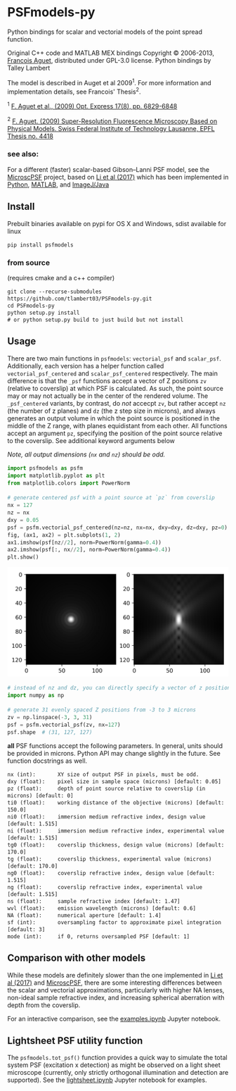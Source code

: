 # PSFmodels-py

Python bindings for scalar and vectorial models of the point spread function.

Original C++ code and MATLAB MEX bindings Copyright &copy; 2006-2013, [Francois Aguet](http://www.francoisaguet.net/software.html), distributed under GPL-3.0 license.
Python bindings by Talley Lambert

The model is described in Auget et al 2009<sup>1</sup>. For more information and implementation details, see Francois' Thesis<sup>2</sup>.

<sup>1</sup> [F. Aguet et al., (2009) Opt. Express 17(8), pp. 6829-6848](https://doi.org/10.1364/OE.17.006829)

<sup>2</sup> [F. Aguet. (2009) Super-Resolution Fluorescence Microscopy Based on Physical Models. Swiss Federal Institute of Technology Lausanne, EPFL Thesis no. 4418](http://bigwww.epfl.ch/publications/aguet0903.html)

### see also:

For a different (faster) scalar-based Gibson–Lanni PSF model, see the [MicroscPSF](https://github.com/MicroscPSF) project, based on [Li et al (2017)](https://doi.org/10.1364/JOSAA.34.001029) which has been implemented in [Python](https://github.com/MicroscPSF/MicroscPSF-Py), [MATLAB](https://github.com/MicroscPSF/MicroscPSF-Matlab), and [ImageJ/Java](https://github.com/MicroscPSF/MicroscPSF-ImageJ)

## Install

Prebuilt binaries available on pypi for OS X and Windows, sdist available for linux

```
pip install psfmodels
```

### from source

(requires cmake and a c++ compiler)

```
git clone --recurse-submodules https://github.com/tlambert03/PSFmodels-py.git
cd PSFmodels-py
python setup.py install
# or python setup.py build to just build but not install
```

## Usage

There are two main functions in `psfmodels`: `vectorial_psf` and `scalar_psf`. Additionally, each version has a helper function called `vectorial_psf_centered` and `scalar_psf_centered` respectively. The main difference is that the `_psf` functions accept a vector of Z positions `zv` (relative to coverslip) at which PSF is calculated. As such, the point source may or may not actually be in the center of the rendered volume. The `_psf_centered` variants, by contrast, do _not_ accecpt `zv`, but rather accept `nz` (the number of z planes) and `dz` (the z step size in microns), and always generates an output volume in which the point source is positioned in the middle of the Z range, with planes equidistant from each other. All functions accept an argument `pz`, specifying the position of the point source relative to the coverslip. See additional keyword arguments below

_Note, all output dimensions (`nx` and `nz`) should be odd._

```python
import psfmodels as psfm
import matplotlib.pyplot as plt
from matplotlib.colors import PowerNorm

# generate centered psf with a point source at `pz` from coverslip
nx = 127
nz = nx
dxy = 0.05
psf = psfm.vectorial_psf_centered(nz=nz, nx=nx, dxy=dxy, dz=dxy, pz=0)
fig, (ax1, ax2) = plt.subplots(1, 2)
ax1.imshow(psf[nz//2], norm=PowerNorm(gamma=0.4))
ax2.imshow(psf[:, nx//2], norm=PowerNorm(gamma=0.4))
plt.show()
```

![Image of PSF](fig.png)

```python
# instead of nz and dz, you can directly specify a vector of z positions
import numpy as np

# generate 31 evenly spaced Z positions from -3 to 3 microns
zv = np.linspace(-3, 3, 31)
psf = psfm.vectorial_psf(zv, nx=127)
psf.shape  # (31, 127, 127)
```

**all** PSF functions accept the following parameters. In general, units should be provided in microns. Python API may change slightly in the future.  See function docstrings as well.

```
nx (int):       XY size of output PSF in pixels, must be odd.
dxy (float):    pixel size in sample space (microns) [default: 0.05]
pz (float):     depth of point source relative to coverslip (in microns) [default: 0]
ti0 (float):    working distance of the objective (microns) [default: 150.0]
ni0 (float):    immersion medium refractive index, design value [default: 1.515]
ni (float):     immersion medium refractive index, experimental value [default: 1.515]
tg0 (float):    coverslip thickness, design value (microns) [default: 170.0]
tg (float):     coverslip thickness, experimental value (microns) [default: 170.0]
ng0 (float):    coverslip refractive index, design value [default: 1.515]
ng (float):     coverslip refractive index, experimental value [default: 1.515]
ns (float):     sample refractive index [default: 1.47]
wvl (float):    emission wavelength (microns) [default: 0.6]
NA (float):     numerical aperture [default: 1.4]
sf (int):       oversampling factor to approximate pixel integration [default: 3]
mode (int):     if 0, returns oversampled PSF [default: 1]
```

## Comparison with other models

While these models are definitely slower than the one implemented in [Li et al (2017)](https://doi.org/10.1364/JOSAA.34.001029) and [MicroscPSF](https://github.com/MicroscPSF), there are some interesting differences between the scalar and vectorial approximations, particularly with higher NA lenses, non-ideal sample refractive index, and increasing spherical aberration with depth from the coverslip.

For an interactive comparison, see the [examples.ipynb](examples.ipynb) Jupyter notebook.

## Lightsheet PSF utility function

The `psfmodels.tot_psf()` function provides a quick way to simulate the total system PSF (excitation x detection) as might be observed on a light sheet microscope (currently, only strictly orthogonal illumination and detection are supported).  See the [lightsheet.ipynb](lightsheet.ipynb) Jupyter notebook for examples.
